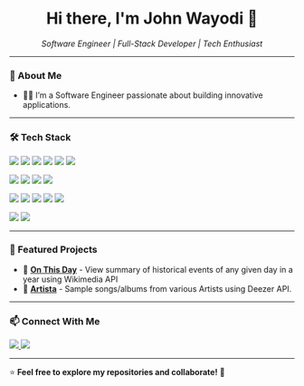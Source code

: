 <!-- John Wayodi's GitHub Profile README -->

<h1 align="center">Hi there, I'm John Wayodi 👋</h1>

<p align="center">
  <em> Software Engineer | Full-Stack Developer | Tech Enthusiast </em>
</p>

---

### 🚀 About Me  
- 👨‍💻 I’m a Software Engineer passionate about building innovative applications.

---

### 🛠️ Tech Stack  
<p align="left">
  <!-- Programming Languages -->
  <img src="https://img.shields.io/badge/JavaScript-%23F7DF1E.svg?style=for-the-badge&logo=javascript&logoColor=black"/>
  <img src="https://img.shields.io/badge/TypeScript-%23007ACC.svg?style=for-the-badge&logo=typescript&logoColor=white"/>
  <img src="https://img.shields.io/badge/Python-%233776AB.svg?style=for-the-badge&logo=python&logoColor=white"/>
  <img src="https://img.shields.io/badge/Java-%23ED8B00.svg?style=for-the-badge&logo=java&logoColor=white"/>
  <img src="https://img.shields.io/badge/Kotlin-%230095D5.svg?style=for-the-badge&logo=kotlin&logoColor=white"/>
  <img src="https://img.shields.io/badge/C++-%2300599C.svg?style=for-the-badge&logo=c%2B%2B&logoColor=white" />
</p>


<p align="left">
  <img src="https://img.shields.io/badge/React-%2361DAFB.svg?style=for-the-badge&logo=react&logoColor=black"/>
  <img src="https://img.shields.io/badge/Next.js-%23000000.svg?style=for-the-badge&logo=nextdotjs&logoColor=white"/>
  <img src="https://img.shields.io/badge/Angular-%23DD0031.svg?style=for-the-badge&logo=angular&logoColor=white"/>
  <img src="https://img.shields.io/badge/Django-%23092E20.svg?style=for-the-badge&logo=django&logoColor=white"/>
</p>

<p align="left">
  <img src="https://img.shields.io/badge/Node.js-%2343853D.svg?style=for-the-badge&logo=node.js&logoColor=white"/>
  <img src="https://img.shields.io/badge/Express.js-%23404D59.svg?style=for-the-badge&logo=express&logoColor=white" />
  <img src="https://img.shields.io/badge/NestJS-%23E0234E.svg?style=for-the-badge&logo=nestjs&logoColor=white"/>
  <img src="https://img.shields.io/badge/Socket.io-%23010101.svg?style=for-the-badge&logo=socket.io&logoColor=white"/>
  <img src="https://img.shields.io/badge/Docker-%232496ED.svg?style=for-the-badge&logo=docker&logoColor=white"/>
</p>

<p align="left">
  <!-- Mobile & Backend -->
  <img src="https://img.shields.io/badge/Android-%233DDC84.svg?style=for-the-badge&logo=android&logoColor=white"/>
  <img src="https://img.shields.io/badge/iOS-%23000000.svg?style=for-the-badge&logo=ios&logoColor=white"/>
</p>

---

### 📌 Featured Projects  
- 🚀 [**On This Day**](https://history-app-johnwayodi.vercel.app/) - View summary of historical events of any given day in a year using Wikimedia API
- 🚀 [**Artista**](https://artist-app-johnwayodi.vercel.app/) - Sample songs/albums from various Artists using Deezer API.

---

### 📫 Connect With Me  
<p align="left">
  <a href="https://www.linkedin.com/in/john-wayodi/">
    <img src="https://img.shields.io/badge/LinkedIn-%230077B5.svg?style=for-the-badge&logo=linkedin&logoColor=white" />
  </a>
  <a href="https://x.com/john_async">
    <img src="https://img.shields.io/badge/Twitter-%231DA1F2.svg?style=for-the-badge&logo=twitter&logoColor=white" />
  </a>
</p>

---

⭐ **Feel free to explore my repositories and collaborate!** 🚀
